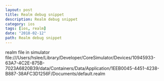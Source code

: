 ```yaml
---
layout: post
title: Realm debug snippet
description: Realm debug snippet
category: ios
tags: [ios, realm]
date: "2018-02-12"
path: Realm debug snippet
---
```


realm file in simulator
file:///Users/hslee/Library/Developer/CoreSimulator/Devices/10945933-63A7-4C2E-875B-7023A6820B39/data/Containers/Data/Application/1EEB0045-4451-4238-B887-38AFC3D1256F/Documents/default.realm
